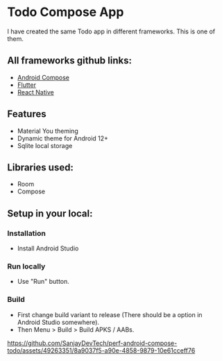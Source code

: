 # Todo Compose App

I have created the same Todo app in different frameworks.
This is one of them.

## All frameworks github links:
- [Android Compose](https://github.com/SanjayDevTech/perf-android-compose-todo)
- [Flutter](https://github.com/SanjayDevTech/perf-flutter-todo)
- [React Native](https://github.com/SanjayDevTech/perf-reactnative-todo)

## Features
- Material You theming
- Dynamic theme for Android 12+
- Sqlite local storage

## Libraries used:
- Room
- Compose

## Setup in your local:

### Installation
- Install Android Studio

### Run locally
- Use "Run" button.

### Build
- First change build variant to release (There should be a option in Android Studio somewhere).
- Then Menu > Build > Build APKS / AABs.

https://github.com/SanjayDevTech/perf-android-compose-todo/assets/49263351/8a9037f5-a90e-4858-9879-10e61cceff76

